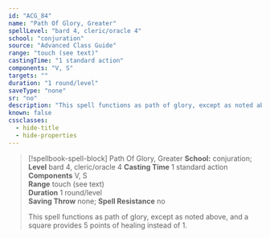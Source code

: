 ```yaml
---
id: "ACG_84"
name: "Path Of Glory, Greater"
spellLevel: "bard 4, cleric/oracle 4"
school: "conjuration"
source: "Advanced Class Guide"
range: "touch (see text)"
castingTime: "1 standard action"
components: "V, S"
targets: ""
duration: "1 round/level"
saveType: "none"
sr: "no"
description: "This spell functions as path of glory, except as noted above, and a square provides 5 points of healing instead of 1."
known: false
cssclasses:
  - hide-title
  - hide-properties
---
```


> [!spellbook-spell-block] Path Of Glory, Greater
> **School:** conjuration; **Level** bard 4, cleric/oracle 4
> **Casting Time** 1 standard action  
> **Components** V, S  
> **Range** touch (see text)  
> **Duration** 1 round/level  
> **Saving Throw** none; **Spell Resistance** no
> 
> This spell functions as path of glory, except as noted above, and a square provides 5 points of healing instead of 1.